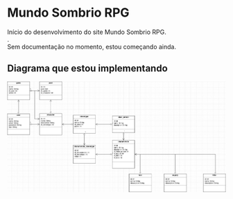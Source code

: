 <h1>Mundo Sombrio RPG</h1>
Início do desenvolvimento do site Mundo Sombrio RPG.
<br>.
<br>Sem documentação no momento, estou começando ainda.
<h2>Diagrama que estou implementando</h2>
<img src='diagrama_de_classes.drawio.png'/>
